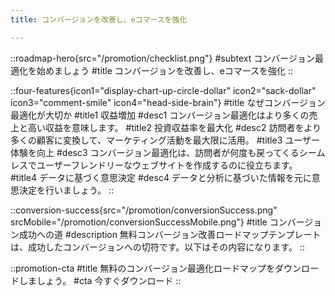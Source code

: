 ```yaml
---
title: コンバージョンを改善し、eコマースを強化

---
```


::roadmap-hero{src="/promotion/checklist.png"}
#subtext
コンバージョン最適化を始めましょう
#title
コンバージョンを改善し、eコマースを強化
::

::four-features{icon1="display-chart-up-circle-dollar" icon2="sack-dollar" icon3="comment-smile" icon4="head-side-brain"}
#title
なぜコンバージョン最適化が大切か
#title1
収益増加
#desc1
コンバージョン最適化はより多くの売上と高い収益を意味します。
#title2
投資収益率を最大化
#desc2
訪問者をより多くの顧客に変換して、マーケティング活動を最大限に活用。
#title3
ユーザー体験を向上
#desc3
コンバージョン最適化は、訪問者が何度も戻ってくるシームレスでユーザーフレンドリーなウェブサイトを作成するのに役立ちます。
#title4
データに基づく意思決定
#desc4
データと分析に基づいた情報を元に意思決定を行いましょう。
::

::conversion-success{src="/promotion/conversionSuccess.png" srcMobile="/promotion/conversionSuccessMobile.png"}
#title
コンバージョン成功への道
#description
無料コンバージョン改善ロードマップテンプレートは、成功したコンバージョンへの切符です。以下はその内容になります。
::

::promotion-cta
#title
無料のコンバージョン最適化ロードマップをダウンロードしましょう。
#cta
今すぐダウンロード
::